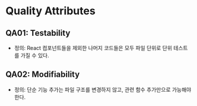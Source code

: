 # Quality Attributes
## QA01: Testability
* 정의: React 컴포넌트들을 제외한 나머지 코드들은 모두 파일 단위로 단위 테스트를 가질 수 있다.

## QA02: Modifiability
* 정의: 단순 기능 추가는 파일 구조를 변경하지 않고, 관련 함수 추가만으로 가능해야 한다.
